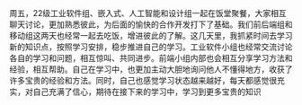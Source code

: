周五，22级工业软件组、嵌入式、人工智能和设计组一起在饭堂聚餐，大家相互聊天讨论，更加熟悉彼此，为后面的愉快的合作开发打下了基础。我们前后端组和移动组这两天也经常一起去吃饭，增进彼此的了解。这几天里，我抓紧时间去学习新的知识点，按照学习安排，稳步推进自己的学习。工业软件小组也经常交流讨论各自的学习和问题，相互惊叫、共同进步。前端小组内部也会相互分享学习方法和经验，相互帮助。自己在学习中，也更加主动大胆地询问他人不懂得地方，收获了许多宝贵的经验和方法。同时，自己也感觉学习状态越来越好，每天都感觉很充实，对自己充满了信心，期待在接下来的学习中，学习到更多宝贵的知识